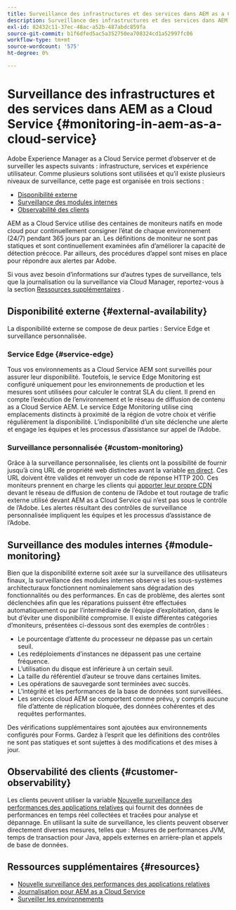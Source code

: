 ```yaml
---
title: Surveillance des infrastructures et des services dans AEM as a Cloud Service
description: Surveillance des infrastructures et des services dans AEM as a Cloud Service
exl-id: 82432c11-37ec-48ac-a52b-487abdc859fa
source-git-commit: b1f6dfed5ac5a352750ea708324cd1a52997fc06
workflow-type: tm+mt
source-wordcount: '575'
ht-degree: 0%

---
```


# Surveillance des infrastructures et des services dans AEM as a Cloud Service {#monitoring-in-aem-as-a-cloud-service}

Adobe Experience Manager as a Cloud Service permet d’observer et de surveiller les aspects suivants : infrastructure, services et expérience utilisateur. Comme plusieurs solutions sont utilisées et qu’il existe plusieurs niveaux de surveillance, cette page est organisée en trois sections :

* [Disponibilité externe](#external-availability)
* [Surveillance des modules internes](#module-monitoring)
* [Observabilité des clients](#customer-observability)

AEM as a Cloud Service utilise des centaines de moniteurs natifs en mode cloud pour continuellement consigner l’état de chaque environnement (24/7) pendant 365 jours par an. Les définitions de moniteur ne sont pas statiques et sont continuellement examinées afin d’améliorer la capacité de détection précoce. Par ailleurs, des procédures d’appel sont mises en place pour répondre aux alertes par Adobe.

Si vous avez besoin d’informations sur d’autres types de surveillance, tels que la journalisation ou la surveillance via Cloud Manager, reportez-vous à la section [Ressources supplémentaires](#resources) .

## Disponibilité externe {#external-availability}

La disponibilité externe se compose de deux parties : Service Edge et surveillance personnalisée.

### Service Edge {#service-edge}

Tous vos environnements as a Cloud Service AEM sont surveillés pour assurer leur disponibilité. Toutefois, le service Edge Monitoring est configuré uniquement pour les environnements de production et les mesures sont utilisées pour calculer le contrat SLA du client. Il prend en compte l’exécution de l’environnement et le réseau de diffusion de contenu as a Cloud Service AEM. Le service Edge Monitoring utilise cinq emplacements distincts à proximité de la région de votre choix et vérifie régulièrement la disponibilité. L’indisponibilité d’un site déclenche une alerte et engage les équipes et les processus d’assistance sur appel de l’Adobe.

### Surveillance personnalisée {#custom-monitoring}

Grâce à la surveillance personnalisée, les clients ont la possibilité de fournir jusqu’à cinq URL de propriété web distinctes avant la variable [en direct](/help/journey-migration/go-live.md). Ces URL doivent être valides et renvoyer un code de réponse HTTP 200. Ces moniteurs prennent en charge les clients qui [apporter leur propre CDN](/help/implementing/dispatcher/cdn.md#point-to-point-CDN) devant le réseau de diffusion de contenu de l’Adobe et tout routage de trafic externe utilisé devant AEM as a Cloud Service qui n’est pas sous le contrôle de l’Adobe. Les alertes résultant des contrôles de surveillance personnalisée impliquent les équipes et les processus d’assistance de l’Adobe.

## Surveillance des modules internes {#module-monitoring}

Bien que la disponibilité externe soit axée sur la surveillance des utilisateurs finaux, la surveillance des modules internes observe si les sous-systèmes architecturaux fonctionnent nominalement sans dégradation des fonctionnalités ou des performances. En cas de problème, des alertes sont déclenchées afin que les réparations puissent être effectuées automatiquement ou par l’intermédiaire de l’équipe d’exploitation, dans le but d’éviter une disponibilité compromise. Il existe différentes catégories d’moniteurs, présentées ci-dessous sont des exemples de contrôles :

* Le pourcentage d’attente du processeur ne dépasse pas un certain seuil.
* Les redéploiements d’instances ne dépassent pas une certaine fréquence.
* L’utilisation du disque est inférieure à un certain seuil.
* La taille du référentiel d’auteur se trouve dans certaines limites.
* Les opérations de sauvegarde sont terminées avec succès.
* L’intégrité et les performances de la base de données sont surveillées.
* Les services cloud AEM se comportent comme prévu, y compris aucune file d’attente de réplication bloquée, des données cohérentes et des requêtes performantes.

Des vérifications supplémentaires sont ajoutées aux environnements configurés pour Forms. Gardez à l’esprit que les définitions des contrôles ne sont pas statiques et sont sujettes à des modifications et des mises à jour.

## Observabilité des clients {#customer-observability}

Les clients peuvent utiliser la variable [Nouvelle surveillance des performances des applications relatives](https://experienceleague.adobe.com/docs/experience-manager-cloud-service/content/implementing/using-cloud-manager/user-access-new-relic.html) qui fournit des données de performances en temps réel collectées et tracées pour analyse et dépannage. En utilisant la suite de surveillance, les clients peuvent observer directement diverses mesures, telles que : Mesures de performances JVM, temps de transaction pour Java, appels externes en arrière-plan et appels de base de données.

## Ressources supplémentaires {#resources}

* [Nouvelle surveillance des performances des applications relatives](https://experienceleague.adobe.com/docs/experience-manager-cloud-service/content/implementing/using-cloud-manager/user-access-new-relic.html)
* [Journalisation pour AEM as a Cloud Service](https://experienceleague.adobe.com/docs/experience-manager-cloud-service/content/implementing/developing/logging.html)
* [Surveiller les environnements](https://experienceleague.adobe.com/docs/experience-manager-cloud-manager/content/using/monitoring-environments.html)
